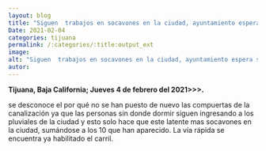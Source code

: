 ```yaml
---
layout: blog
title: "Siguen  trabajos en socavones en la ciudad, ayuntamiento espera se hagan cargo de las compuertas de la canalización el gobierno del estado"
Date: 2021-02-04
categories: tijuana
permalink: /:categories/:title:output_ext
image:
alt: "Siguen  trabajos en socavones en la ciudad, ayuntamiento espera se hagan cargo de las compuertas de la canalización el gobierno del estado"
autor:
---
```


**Tijuana, Baja California; Jueves 4 de febrero del 2021>>>.** 

se desconoce el por qué no se han puesto de nuevo las compuertas de la canalización ya que las personas sin donde dormir siguen ingresando a los pluviales de la ciudad y esto solo hace que este latente mas socavones en la ciudad, sumándose a los 10 que han aparecido. La vía rápida se encuentra ya habilitado el carril.
